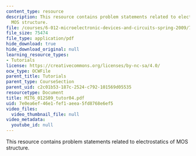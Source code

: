 ```yaml
---
content_type: resource
description: This resource contains problem statements related to electrostatics of
  MOS structure.
file: /courses/6-012-microelectronic-devices-and-circuits-spring-2009/7e0ea6ef46e1fef1aeea5fd8768e6ef5_MIT6_012S09_tutor04.pdf
file_size: 75474
file_type: application/pdf
hide_download: true
hide_download_original: null
learning_resource_types:
- Tutorials
license: https://creativecommons.org/licenses/by-nc-sa/4.0/
ocw_type: OCWFile
parent_title: Tutorials
parent_type: CourseSection
parent_uid: c2c01b53-187c-2524-c792-101569d05535
resourcetype: Document
title: MIT6_012S09_tutor04.pdf
uid: 7e0ea6ef-46e1-fef1-aeea-5fd8768e6ef5
video_files:
  video_thumbnail_file: null
video_metadata:
  youtube_id: null
---
```

This resource contains problem statements related to electrostatics of MOS structure.